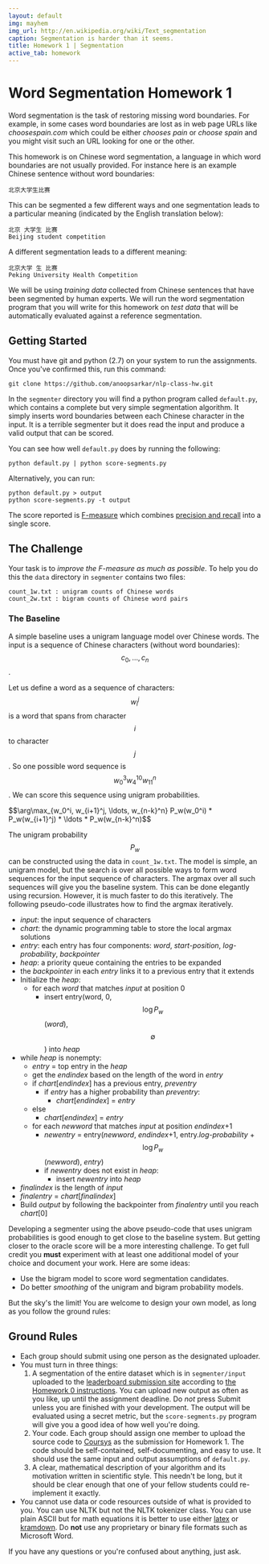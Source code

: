 ```yaml
---
layout: default
img: mayhem
img_url: http://en.wikipedia.org/wiki/Text_segmentation
caption: Segmentation is harder than it seems.
title: Homework 1 | Segmentation
active_tab: homework
---
```


Word Segmentation <span class="text-muted">Homework 1</span>
=============================================================

Word segmentation is the task of restoring missing word
boundaries. For example, in some cases word boundaries
are lost as in web page URLs like _choosespain.com_ which
could be either _chooses pain_ or _choose spain_ and you 
might visit such an URL looking for one or the other.

This homework is on Chinese word segmentation, a language
in which word boundaries are not usually provided. For
instance here is an example Chinese sentence without word
boundaries:

    北京大学生比赛

This can be segmented a few different ways and one segmentation
leads to a particular meaning (indicated by the English translation below):

    北京 大学生 比赛
    Beijing student competition

A different segmentation leads to a different meaning:

    北京大学 生 比赛
    Peking University Health Competition

We will be using _training data_ collected from Chinese
sentences that have been segmented by human experts.
We will run the word segmentation program that you
will write for this homework on _test data_ that will
be automatically evaluated against a reference
segmentation.

Getting Started
---------------

You must have git and python (2.7) on your system to run the assignments.
Once you've confirmed this, run this command:

    git clone https://github.com/anoopsarkar/nlp-class-hw.git

In the `segmenter` directory you will find a python program called
`default.py`, which contains a complete but very simple segmentation algorithm.
It simply inserts word boundaries between each Chinese character in the
input. It is a terrible segmenter but it does read the input and produce
a valid output that can be scored.

You can see how well `default.py` does by running the following:

    python default.py | python score-segments.py

Alternatively, you can run:

    python default.py > output
    python score-segments.py -t output

The score reported is [F-measure](http://en.wikipedia.org/wiki/F1_score) which combines 
[precision and recall](http://en.wikipedia.org/wiki/Precision_and_recall) into a single score.

The Challenge
-------------

Your task is to _improve the F-measure as much as possible_. To help you do
this the `data` directory in `segmenter` contains two files:

    count_1w.txt : unigram counts of Chinese words
    count_2w.txt : bigram counts of Chinese word pairs

### The Baseline

A simple baseline uses a unigram language model over Chinese words.
The input is a sequence of Chinese characters (without word
boundaries): $$c_0, \ldots, c_n$$.

Let us define a word as a sequence of characters: $$w_i^j$$ is
a word that spans from character $$i$$ to character $$j$$. So
one possible word sequence is $$w_0^3 w_4^{10} w_{11}^n$$. We
can score this sequence using unigram probabilities.

<p>$$\arg\max_{w_0^i, w_{i+1}^j, \ldots, w_{n-k}^n} P_w(w_0^i) * P_w(w_{i+1}^j) * \ldots * P_w(w_{n-k}^n)$$</p>

The unigram probability $$P_w$$ can be constructed using the
data in `count_1w.txt`. The model is simple, an unigram model,
but the search is over all possible ways to form word sequences
for the input sequence of characters. The argmax over all
such sequences will give you the baseline system. This can be
done elegantly using recursion. However, it is much faster
to do this iteratively. The following pseudo-code illustrates
how to find the argmax iteratively.

* _input_: the input sequence of characters
* _chart_: the dynamic programming table to store the local argmax solutions
* _entry_: each entry has four components: _word_, _start-position_, _log-probability_, _backpointer_
* _heap_: a priority queue containing the entries to be expanded
* the _backpointer_ in each _entry_ links it to a previous entry that it extends
* Initialize the _heap_:
    * for each _word_ that matches _input_ at position 0
        * insert entry(word, 0, $$\log P_w$$(_word_), $$\emptyset$$) into _heap_
* while _heap_ is nonempty:
    * _entry_ = top entry in the _heap_
    * get the _endindex_ based on the length of the word in _entry_
    * if _chart_[_endindex_] has a previous entry, _preventry_
        * if _entry_ has a higher probability than _preventry_:
            * _chart_[_endindex_] = _entry_
    * else 
        * _chart_[_endindex_] = _entry_
    * for each _newword_ that matches _input_ at position _endindex_+1
        * _newentry_ = entry(_newword_, _endindex_+1, entry._log-probability_ + $$\log P_w$$(_newword_), _entry_)
        * if _newentry_ does not exist in _heap_:
            * insert _newentry_ into _heap_
* _finalindex_ is the length of _input_
* _finalentry_ = _chart_[_finalindex_] 
* Build _output_ by following the backpointer from _finalentry_ until you reach _chart_[0]

Developing a segmenter using the above pseudo-code that uses unigram probabilities is
good enough to get close to the baseline system. But getting closer to the oracle
score will be a more interesting challenge. To get full credit you
**must** experiment with at least one additional model of your
choice and document your work. Here are some ideas:

* Use the bigram model to score word segmentation candidates.
* Do better _smoothing_ of the unigram and bigram probability models.

But the sky's the limit! You are welcome to design your own model, as long 
as you follow the ground rules:

Ground Rules
------------

* Each group should submit using one person as the designated uploader.
* You must turn in three things:
  1. A segmentation of the entire dataset which is in `segmenter/input` uploaded to the [leaderboard submission site](http://sfu-nlp-class.appspot.com) according to <a href="hw0.html">the Homework 0 instructions</a>. You can upload new output as often
     as you like, up until the assignment deadline. Do _not_ press Submit unless you are finished with your development. 
The output will be evaluated using a secret metric, but the `score-segments.py` program will give you a good
     idea of how well you're doing.
  1. Your code. Each group should assign one member to upload the source code to [Coursys](https://courses.cs.sfu.ca) as the submission for Homework 1. The code should be self-contained, self-documenting, and easy to use. It should use the same input and output assumptions of `default.py`.
  1. A clear, mathematical description of your algorithm and its motivation
     written in scientific style. This needn't be long, but it should be
     clear enough that one of your fellow students could re-implement it 
     exactly. 
* You cannot use data or code resources outside of what is provided
to you. You can use NLTK but not the NLTK tokenizer class. You can
use plain ASCII but for math equations it is better to use either
[latex](http://www.latex-project.org/) or [kramdown](https://github.com/gettalong/kramdown).
Do __not__ use any proprietary or binary file formats such as Microsoft Word.

If you have any questions or you're confused about anything, just ask.

